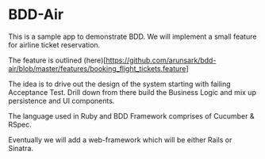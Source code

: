 BDD-Air
=======

This is a sample app to demonstrate BDD. We will implement a small
feature for airline ticket reservation.

The feature is outlined
(here)[https://github.com/arunsark/bdd-air/blob/master/features/booking_flight_tickets.feature]

The idea is to drive out the design of the system starting with
failing Acceptance Test. Drill down from there build the Business
Logic and mix up persistence and UI components.

The language used in Ruby and BDD Framework comprises of Cucumber &
RSpec.

Eventually we will add a web-framework which will be either Rails or
Sinatra.
